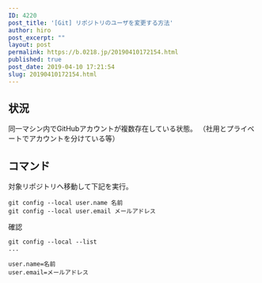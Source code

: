 ```yaml
---
ID: 4220
post_title: '[Git] リポジトリのユーザを変更する方法'
author: hiro
post_excerpt: ""
layout: post
permalink: https://b.0218.jp/20190410172154.html
published: true
post_date: 2019-04-10 17:21:54
slug: 20190410172154.html
---
```

## 状況

同一マシン内でGitHubアカウントが複数存在している状態。
（社用とプライベートでアカウントを分けている等）


## コマンド

対象リポジトリへ移動して下記を実行。

```
git config --local user.name 名前
git config --local user.email メールアドレス
```

確認

```
git config --local --list
...

user.name=名前
user.email=メールアドレス
```